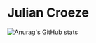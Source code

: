 <h1>Julian Croeze</h1>

![Anurag's GitHub stats](https://github-readme-stats.vercel.app/api?username=anuraghazra&show_icons=true&theme=radical)
